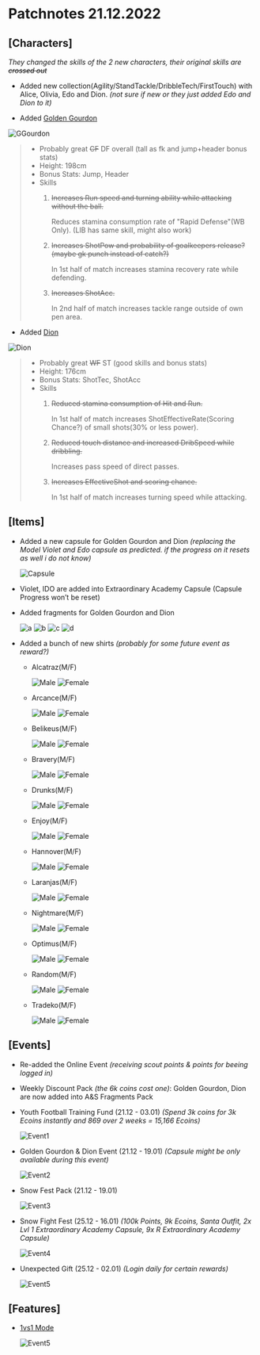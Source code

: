# Patchnotes 21.12.2022

## [Characters]
*They changed the skills of the 2 new characters, their original skills are ~~crossed out~~*

- Added new collection(Agility/StandTackle/DribbleTech/FirstTouch) with Alice, Olivia, Edo and Dion. *(not sure if new or they just added Edo and Dion to it)*


- Added [Golden Gourdon](http://fsf.hogacn.com/h/guide/h/guide/juesejieshao/2021/1027/963.html)

![GGourdon](images/img_jsgrd.png)
> - Probably great ~~CF~~ DF overall (tall as fk and jump+header bonus stats)
> - Height: 198cm
> - Bonus Stats: Jump, Header
> - Skills
>   1. ~~Increases Run speed and turning ability while attacking without the ball.~~
>
>      Reduces stamina consumption rate of "Rapid Defense"(WB Only). (LIB has same skill, might also work)
>   2. ~~Increases ShotPow and probability of goalkeepers release? (maybe gk punch instead of catch?)~~
>
>      In 1st half of match increases stamina recovery rate while defending.
>   3. ~~Increases ShotAcc.~~
>
>      In 2nd half of match increases tackle range outside of own pen area.
- Added [Dion](http://fsf.hogacn.com/h/guide/h/guide/juesejieshao/2021/0428/840.html)

![Dion](images/img_dion.png)
> - Probably great ~~WF~~ ST (good skills and bonus stats)
> - Height: 176cm
> - Bonus Stats: ShotTec, ShotAcc
> - Skills
>   1. ~~Reduced stamina consumption of Hit and Run.~~
>
>      In 1st half of match increases ShotEffectiveRate(Scoring Chance?) of small shots(30% or less power).
>   2. ~~Reduced touch distance and increased DribSpeed while dribbling.~~
>
>      Increases pass speed of direct passes.
>   3. ~~Increases EffectiveShot and scoring chance.~~
>
>      In 1st half of match increases turning speed while attacking.

## [Items]
- Added a new capsule for Golden Gourdon and Dion *(replacing the Model Violet and Edo capsule as predicted. if the progress on it resets as well i do not know)*

  ![Capsule](images/ui_useitem3606.png)
- Violet, IDO are added into Extraordinary Academy Capsule (Capsule Progress won’t be reset)

- Added fragments for Golden Gourdon and Dion

  ![a](images/ui_useitem3748.png) ![b](images/ui_useitem3737.png) ![c](images/ui_useitem3747.png) ![d](images/ui_useitem3736.png)

- Added a bunch of new shirts *(probably for some future event as reward?)*

  + Alcatraz(M/F)

    ![Male](images/ui_useitem3749.png) ![Female](images/ui_useitem3761.png)

  + Arcance(M/F)

    ![Male](images/ui_useitem3750.png) ![Female](images/ui_useitem3762.png)

  + Belikeus(M/F)

    ![Male](images/ui_useitem3751.png) ![Female](images/ui_useitem3763.png)

  + Bravery(M/F)

    ![Male](images/ui_useitem3752.png) ![Female](images/ui_useitem3764.png)

  + Drunks(M/F)

    ![Male](images/ui_useitem3753.png) ![Female](images/ui_useitem3765.png)

  + Enjoy(M/F)

    ![Male](images/ui_useitem3754.png) ![Female](images/ui_useitem3766.png)

  + Hannover(M/F)

    ![Male](images/ui_useitem3755.png) ![Female](images/ui_useitem3767.png)

  + Laranjas(M/F)

    ![Male](images/ui_useitem3756.png) ![Female](images/ui_useitem3768.png)

  + Nightmare(M/F)

    ![Male](images/ui_useitem3757.png) ![Female](images/ui_useitem3769.png)

  + Optimus(M/F)

    ![Male](images/ui_useitem3758.png) ![Female](images/ui_useitem3770.png)

  + Random(M/F)

    ![Male](images/ui_useitem3759.png) ![Female](images/ui_useitem3771.png)

  + Tradeko(M/F)

    ![Male](images/ui_useitem3760.png) ![Female](images/ui_useitem3772.png)

## [Events]
- Re-added the Online Event *(receiving scout points & points for beeing logged in)*
- Weekly Discount Pack *(the 6k coins cost one)*: Golden Gourdon, Dion are now added into A&S Fragments Pack
- Youth Football Training Fund (21.12 - 03.01) *(Spend 3k coins for 3k Ecoins instantly and 869 over 2 weeks = 15,166 Ecoins)*

  ![Event1](images/event_banner_96.png)
- Golden Gourdon & Dion Event (21.12 - 19.01) *(Capsule might be only available during this event)*

  ![Event2](images/event_banner_0203.png)
- Snow Fest Pack (21.12 - 19.01)

  ![Event3](images/event_banner_0151.png)
- Snow Fight Fest (25.12 - 16.01) *(100k Points, 9k Ecoins, Santa Outfit, 2x Lvl 1 Extraordinary Academy Capsule, 9x R Extraordinary Academy Capsule)*

  ![Event4](images/event_banner_0224.png)
- Unexpected Gift (25.12 - 02.01) *(Login daily for certain rewards)*

  ![Event5](images/event_banner_58.png)

## [Features]
- [1vs1 Mode](https://steamcommunity.com/games/1826980/announcements/detail/6608500565547932965)

  ![Event5](images/event_banner_0225.png)
